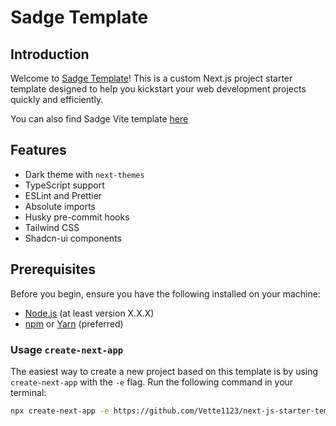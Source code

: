 # Sadge Template

## Introduction

Welcome to [Sadge Template](https://github.com/Vette1123/Next.js-starter-template)! This is a custom Next.js project starter template designed to help you kickstart your web development projects quickly and efficiently.

You can also find Sadge Vite template [here](https://github.com/Vette1123/vite-starter-template)

## Features

- Dark theme with `next-themes`
- TypeScript support
- ESLint and Prettier
- Absolute imports
- Husky pre-commit hooks
- Tailwind CSS
- Shadcn-ui components

## Prerequisites

Before you begin, ensure you have the following installed on your machine:

- [Node.js](https://nodejs.org) (at least version X.X.X)
- [npm](https://www.npmjs.com/get-npm) or [Yarn](https://yarnpkg.com) (preferred)

### Usage `create-next-app`

The easiest way to create a new project based on this template is by using `create-next-app` with the `-e` flag. Run the following command in your terminal:

```bash
npx create-next-app -e https://github.com/Vette1123/next-js-starter-template --use-yarn
```
